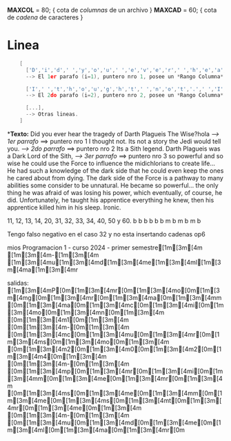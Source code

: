 __MAXCOL__ = 80; { cota de *columnas* de un archivo }
__MAXCAD__ = 60; { cota de *cadena* de caracteres }


# Linea 
```C
    [ 
      ['D','i','d',' ','y','o','u',' ','e','v','e','r',' ','h','e','a','r',' ','t','h','e',' ','t','r','a','g','e','d','y',' ','o','f',' ','D','a','r','t','h',' ','P','l','a','g','u','e','i','s',' ','T','h','e',' ','W','i','s','e','?',' '], 
      --> El 1er parafo (i=1), puntero nro 1, posee un *Rango Columna* = 58/80 caracteres .

      ['I',' ','t','h','o','u','g','h','t',' ','n','o','t','.',' ','I','t','s',' ','n','o','t',' ','a',' ','s','t','o','r','y',' ','t','h','e',' ','J','e','d','i',' ','w','o','u','l','d',' ','t','e','l','l',' ','y','o','u','.'], 
      --> El 2do parafo (i=2), puntero nro 2, posee un *Rango Columna* = 55/80 caracteres.

      [...], 
      --> Otras lineas.
    ]
```

***Texto:**
Did you ever hear the tragedy of Darth Plagueis The Wise?hola  *--> 1er parrafo* ==> puntero nro 1 
I thought not. Its not a story the Jedi would tell you. *--> 2do parrafo* ==> puntero nro 2 
Its a Sith legend. Darth Plagueis was a Dark Lord of the Sith, *--> 3er parrafo* ==> puntero nro 3 
so powerful and so wise he could use the Force
to influence the midichlorians to create life...
He had such a knowledge of the dark side that 
he could even keep the ones he cared about from dying.
The dark side of the Force is a pathway to many abilities 
some consider to be unnatural.
He became so powerful... the only thing he was afraid of was losing his power,
which eventually, of course, he did.
Unfortunately, he taught his apprentice everything he knew, 
then his apprentice killed him in his sleep.
Ironic. 




11, 12, 13, 14, 20, 31, 32, 33, 34, 40, 50 y 60.
b   b   b   b   b   b   m   b   m   b   m   b

Tengo falso negativo en el caso 32
y no esta insertando cadenas op6




<!--  -->
mios
Programacion 1 - curso 2024 - primer semestre[1m[3m[4m [1m[3m[4m-[1m[3m[4m [1m[3m[4mu[1m[3m[4md[1m[3m[4me[1m[3m[4ml[1m[3m[4ma[1m[3m[4mr

salidas:
[1m[3m[4mP[0m[1m[3m[4mr[0m[1m[3m[4mo[0m[1m[3m[4mg[0m[1m[3m[4mr[0m[1m[3m[4ma[0m[1m[3m[4mm[0m[1m[3m[4ma[0m[1m[3m[4mc[0m[1m[3m[4mi[0m[1m[3m[4mo[0m[1m[3m[4mn[0m[1m[3m[4m [0m[1m[3m[4m1[0m[1m[3m[4m [0m[1m[3m[4m-[0m[1m[3m[4m [0m[1m[3m[4mc[0m[1m[3m[4mu[0m[1m[3m[4mr[0m[1m[3m[4ms[0m[1m[3m[4mo[0m[1m[3m[4m [0m[1m[3m[4m2[0m[1m[3m[4m0[0m[1m[3m[4m2[0m[1m[3m[4m4[0m[1m[3m[4m [0m[1m[3m[4m-[0m[1m[3m[4m [0m[1m[3m[4mp[0m[1m[3m[4mr[0m[1m[3m[4mi[0m[1m[3m[4mm[0m[1m[3m[4me[0m[1m[3m[4mr[0m[1m[3m[4m [0m[1m[3m[4ms[0m[1m[3m[4me[0m[1m[3m[4mm[0m[1m[3m[4me[0m[1m[3m[4ms[0m[1m[3m[4mt[0m[1m[3m[4mr[0m[1m[3m[4me[0m[1m[3m[4m [0m[1m[3m[4m-[0m[1m[3m[4m [0m[1m[3m[4mu[0m[1m[3m[4md[0m[1m[3m[4me[0m[1m[3m[4ml[0m[1m[3m[4ma[0m[1m[3m[4mr[0m

